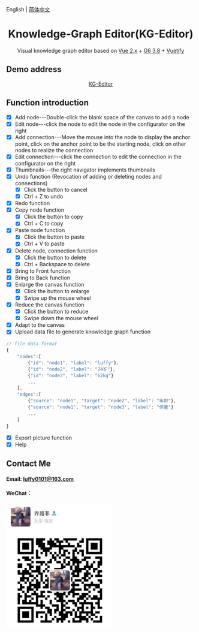English | [简体中文](README.md)

<h1 align="center">Knowledge-Graph Editor(KG-Editor)</h1>
<div align="center">

Visual knowledge graph editor based on [Vue 2.x](https://cn.vuejs.org/v2/guide/) +  [G6 3.8](https://g6.antv.vision/zh)  + [Vuetify](https://vuetifyjs.com/en/)

</div>

## Demo address

<div align="center">

[KG-Editor](http://175.24.122.85:1030/#/)

</div>

## Function introduction

- [x] Add node---Double-click the blank space of the canvas to add a node
- [x] Edit node---click the node to edit the node in the configurator on the right
- [x] Add connection---Move the mouse into the node to display the anchor point, click on the anchor point to be the starting node, click on other nodes to realize the connection
- [x] Edit connection---click the connection to edit the connection in the configurator on the right
- [x] Thumbnails---the right navigator implements thumbnails
- [x] Undo function (Revocation of adding or deleting nodes and connections)
  - [x] Click the button to cancel
  - [x] Ctrl + Z to undo
- [x] Redo function
- [x] Copy node function
  - [x] Click the button to copy
  - [x] Ctrl + C to copy
- [x] Paste node function
  - [x] Click the button to paste
  - [x] Ctrl + V to paste
- [x] Delete node, connection function
  - [x] Click the button to delete
  - [x] Ctrl + Backspace to delete
- [x] Bring to Front function
- [x] Bring to Back function
- [x] Enlarge the canvas function
  - [x] Click the button to enlarge
  - [x] Swipe up the mouse wheel
- [x] Reduce the canvas function
  - [x] Click the button to reduce
  - [x] Swipe down the mouse wheel
- [x] Adapt to the canvas
- [x] Upload data file to generate knowledge graph function

```js
// file data format
{
    "nodes":[
        {"id": "node1", "label": "luffy"},
        {"id": "node2", "label": "24岁"},
        {"id": "node3", "label": "62kg"}
        ...
    ],
    "edges":[
        {"source": "node1", "target": "node2", "label": "年龄"},
		{"source": "node1", "target": "node3", "label": "体重"}
        ...
    ]
}
```

- [x] Export picture function
- [x] Help

## Contact Me

#### Email: luffy0101@163.com
#### WeChat： 
![qlc0607](WeChat.jpg)